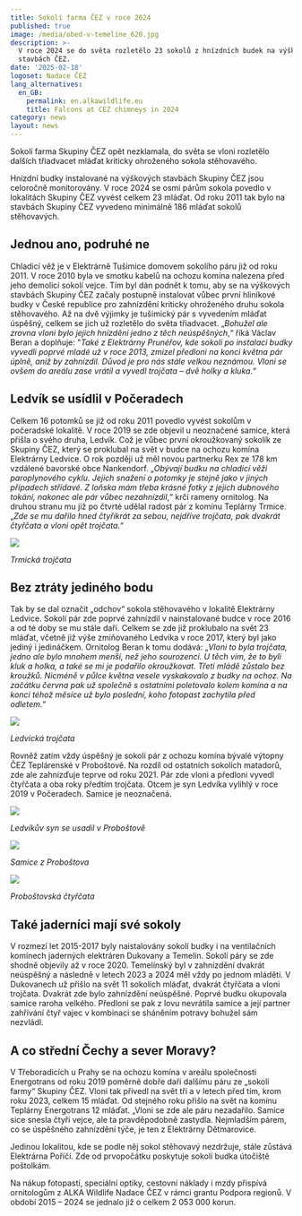 ```yaml
---
title: Sokolí farma ČEZ v roce 2024
published: true
image: /media/obed-v-temeline_620.jpg
description: >-
  V roce 2024 se do světa rozletělo 23 sokolů z hnízdních budek na výškových
  stavbách ČEZ. 
date: '2025-02-18'
logoset: Nadace ČEZ
lang_alternatives:
  en_GB:
    permalink: en.alkawildlife.eu
    title: Falcons at CEZ chimneys in 2024
category: news
layout: news
---
```

Sokolí farma Skupiny ČEZ opět nezklamala, do světa se vloni rozletělo dalších třiadvacet mláďat kriticky ohroženého sokola stěhovavého.

Hnízdní budky instalované na výškových stavbách Skupiny ČEZ jsou celoročně monitorovány. V roce 2024 se osmi párům  sokola povedlo v lokalitách Skupiny ČEZ vyvést celkem 23 mláďat. Od roku 2011 tak bylo na stavbách Skupiny ČEZ vyvedeno minimálně 186 mláďat sokolů stěhovavých. 

## Jednou ano, podruhé ne

Chladicí věž je v Elektrárně Tušimice domovem sokolího páru již od roku 2011. V roce 2010 byla ve smotku kabelů na ochozu komína nalezena před jeho demolicí sokolí vejce. Tím byl dán podnět k tomu, aby se na výškových stavbách Skupiny ČEZ začaly postupně instalovat vůbec první hliníkové budky v České republice pro zahnízdění kriticky ohroženého druhu sokola stěhovavého. Až na dvě výjimky je tušimický pár s vyvedením mláďat úspěšný, celkem se jich už rozletělo do světa třiadvacet. „_Bohužel ale zrovna vloni bylo jejich hnízdění jedno z těch neúspěšných_,“ říká Václav Beran a doplňuje: "_Také z Elektrárny Prunéřov, kde sokoli po instalaci budky vyvedli poprvé mladé už v roce 2013, zmizel předloni na konci května pár úplně, aniž by zahnízdil. Důvod je pro nás stále velkou neznámou. Vloni se ovšem do areálu zase vrátil a vyvedl trojčata – dvě holky a kluka_.“

## Ledvík se usídlil v Počeradech

Celkem 16 potomků se již od roku 2011 povedlo vyvést sokolům v počeradské lokalitě. V roce 2019 se zde objevil u neoznačené samice, která přišla o svého druha, Ledvík. Což je vůbec první okroužkovaný sokolík ze Skupiny ČEZ, který se proklubal na svět v budce na ochozu komína Elektrárny Ledvice. O rok později už měl novou partnerku Rex ze 178 km vzdálené bavorské obce Nankendorf. „_Obývají budku na chladicí věži paroplynového cyklu. Jejich snažení o potomky je stejně jako v jiných případech střídavé. Z loňska mám třeba krásné fotky z jejich dubnového tokání, nakonec ale pár vůbec nezahnízdil_,“ krčí rameny ornitolog. Na druhou stranu mu již po čtvrté udělal radost pár z komínu Teplárny Trmice. „_Zde se mu dařilo hned čtyřikrát za sebou, nejdříve trojčata, pak dvakrát čtyřčata a vloni opět trojčata_.“  

![](/media/trmicka-trojcata-se-rozkoukavaji-po-svete-620.jpg)

_Trmická trojčata_

## Bez ztráty jediného bodu

Tak by se dal označit „odchov“ sokola stěhovavého v lokalitě Elektrárny Ledvice.  Sokolí pár zde poprvé zahnízdil v nainstalované budce v roce 2016 a od té doby se mu stále daří. Celkem se zde již proklubalo na svět 23 mláďat, včetně již výše zmiňovaného Ledvíka v roce  2017, který byl jako jediný i jedináčkem. Ornitolog Beran k tomu dodává: „_Vloni to byla trojčata, jedno ale bylo mnohem menší, než jeho sourozenci. U těch vím, že to byli kluk a holka, a také se mi je podařilo okroužkovat. Třetí mládě zůstalo bez kroužků. Nicméně v půlce května vesele vyskakovalo z budky na ochoz. Na začátku června pak už společně s ostatními poletovalo kolem komína a na konci téhož měsíce už bylo poslední, koho fotopast zachytila před odletem._“

![](/media/ledvicka-trojcata-tesne-po-okrouzkovani-ornitologem-beranem_620.jpg)

_Ledvická trojčata_

Rovněž zatím vždy úspěšný je sokolí pár z ochozu komína bývalé výtopny  ČEZ Teplárenské v Proboštově. Na rozdíl od ostatních sokolích matadorů, zde ale zahnízďuje teprve od roku 2021. Pár zde vloni a předloni vyvedl čtyřčata a oba roky předtím  trojčata. Otcem je syn Ledvíka vylíhlý v roce 2019 v Počeradech. Samice je neoznačená.

![](/media/ledvikuv-syn-se-usadil-s-neoznacenou-samici-v-probostove_620.jpg)

_Ledvíkův syn se usadil v Proboštově_

![](/media/neoznacena-samice-z-probostova_620.jpg)

_Samice z Proboštova_

![](/media/probostovska-ctyrcata_620.jpg)

_Proboštovská čtyřčata_

## Také jaderníci mají své sokoly

V rozmezí let 2015-2017 byly naistalovány sokolí budky i na ventilačních komínech jaderných elektráren Dukovany a Temelín. Sokolí páry se zde shodně objevily až v roce 2020. Temelínský byl v zahnízdění dvakrát neúspěšný a následně v letech 2023 a 2024 měl vždy po jednom mláděti. V Dukovanech už přišlo na svět 11 sokolích mláďat, dvakrát čtyřčata a vloni trojčata. Dvakrát zde bylo zahnízdění neúspěšné. Poprvé budku okupovala samice raroha velkého. Předloni se pak z lovu nevrátila samice a její partner zahřívání čtyř vajec v kombinaci se sháněním potravy bohužel sám nezvládl.

## A co střední Čechy a sever Moravy?

V Třeboradicích u Prahy se na ochozu komína v areálu společnosti Energotrans od roku 2019 poměrně dobře daří dalšímu páru ze „sokolí farmy“ Skupiny ČEZ. Vloni tak přivedl na svět tři a v letech před tím, krom roku 2023, celkem 15 mláďat. Od stejného roku přišlo na svět na komínu Teplárny Energotrans 12 mláďat. „Vloni se zde ale páru nezadařilo. Samice sice snesla čtyři vejce, ale ta pravděpodobně zastydla. Nejmladším párem, co se úspěšného zahnízdění týče, je ten z Elektrárny Dětmarovice. 

Jedinou lokalitou, kde se podle něj sokol stěhovavý nezdržuje, stále zůstává Elektrárna Poříčí. Zde od prvopočátku poskytuje sokolí budka útočiště poštolkám.

Na nákup fotopastí, speciální optiky, cestovní náklady i mzdy přispívá ornitologům z ALKA Wildlife Nadace ČEZ v rámci grantu Podpora regionů. V období 2015 – 2024 se jednalo již o celkem 2 053 000 korun.

